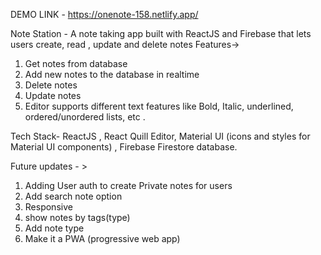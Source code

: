 DEMO LINK - https://onenote-158.netlify.app/


Note Station - A note taking app built with ReactJS and Firebase that lets users create, read , update and delete notes
Features->
1. Get notes from database
2. Add new notes to the database in realtime
3. Delete notes
4. Update notes 
5. Editor supports different text features like Bold, Italic, underlined, ordered/unordered lists, etc .

Tech Stack- ReactJS , React Quill Editor, Material UI (icons and styles for Material UI components) , Firebase Firestore database.


Future updates - >
1. Adding User auth to create Private notes for users
2. Add search note option
3. Responsive
4. show notes by tags(type)
5. Add note type
6. Make it a PWA (progressive web app)
 
